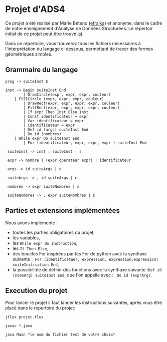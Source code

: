 # Projet d'ADS4

Ce projet a été réalisé  par Marie Bétend ([efraika](https://github.com/efraika)) et anonyme, dans le cadre de notre enseignement d'Analyse de Données Structurées.
Le répertoir initial de ce projet peut être trouvé [ici](https://github.com/efraika/ProjetADS4).

Dans ce répertoire, vous trouverez tous les fichiers nécessaires à l'interprétation du langage ci dessous, permettant de tracer des formes géométriques simples.

## Grammaire du langage

```
prog -> suiteInst $

inst -> Begin suiteInst End
        | DrawCircle(expr, expr, expr, couleur)
   	| FillCircle (expr, expr, expr, couleur)
        | DrawRect(expr, expr, expr, expr, couleur)
      	| FillRect(expr, expr, expr, expr, couleur)
        | If expr Then Inst Else Inst
     	| Const identificateur = expr
    	| Var identificateur = expr
    	| identificateur = expr
        | Def id (args) suiteInst End
        | Do id (nombres)
	| While expr Do suiteInst End
      	| For (identificateur, expr, expr, expr ) suiteInst End

 suiteInst -> inst ; suiteInst | ε

 expr -> nombre | (expr operateur expr) | identificateur

 args -> id suiteArgs | ε

 suiteArgs -> , id suiteArgs | ε

 nombres -> expr suiteNombres | ε

 suiteNombres -> , expr suiteNombres | ε

```
## Parties et extensions implémentées

Nous avons implémenté :
* toutes les parties obligatoires du projet,
* les variables,
* les ``While expr Do instruction``,
* les ``If Then Else``,
* des boucles For inspirées par les For de python avec la synthaxe suivante :`` For (identificatuer, expression, expression,expression) suiteInstruction End``,
* la possibilitée de définir des fonctions avec la synthaxe suivante :`` Def id (nomsArg) suiteInst End ``; que l'on appelle avec : `` Do id (exprArg)``.

## Execution du projet

Pour lancer le projet il faut lancer les instructions suivantes, après vous être placé dans le répertoire du projet:

```
jflex projet.flex

javac *.java

java Main *le nom du fichier test de votre choix*
```
